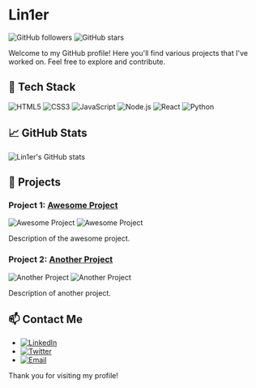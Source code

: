 # Lin1er

![GitHub followers](https://img.shields.io/github/followers/Lin1er?style=social)
![GitHub stars](https://img.shields.io/github/stars/Lin1er/Lin1er?style=social)

Welcome to my GitHub profile! Here you'll find various projects that I've worked on. Feel free to explore and contribute.

## 🚀 Tech Stack

![HTML5](https://img.shields.io/badge/html5-%23E34F26.svg?&style=for-the-badge&logo=html5&logoColor=white)
![CSS3](https://img.shields.io/badge/css3-%231572B6.svg?&style=for-the-badge&logo=css3&logoColor=white)
![JavaScript](https://img.shields.io/badge/javascript-%23323330.svg?&style=for-the-badge&logo=javascript&logoColor=%23F7DF1E)
![Node.js](https://img.shields.io/badge/node.js-6DA55F?style=for-the-badge&logo=node.js&logoColor=white)
![React](https://img.shields.io/badge/react-%2320232a.svg?&style=for-the-badge&logo=react&logoColor=%2361DAFB)
![Python](https://img.shields.io/badge/python-%2314354C.svg?&style=for-the-badge&logo=python&logoColor=white)

## 📈 GitHub Stats

![Lin1er's GitHub stats](https://github-readme-stats.vercel.app/api?username=Lin1er&show_icons=true&theme=radical)

## 📂 Projects

### Project 1: [Awesome Project](https://github.com/Lin1er/awesome-project)

![Awesome Project](https://img.shields.io/badge/-HTML5-E34F26?logo=html5&logoColor=white&style=flat)
![Awesome Project](https://img.shields.io/badge/-CSS3-1572B6?logo=css3&logoColor=white&style=flat)

Description of the awesome project.

### Project 2: [Another Project](https://github.com/Lin1er/another-project)

![Another Project](https://img.shields.io/badge/-JavaScript-F7DF1E?logo=javascript&logoColor=black&style=flat)
![Another Project](https://img.shields.io/badge/-Node.js-339933?logo=node.js&logoColor=white&style=flat)

Description of another project.

## 📫 Contact Me

- [![LinkedIn](https://img.shields.io/badge/LinkedIn-%230077B5.svg?&style=for-the-badge&logo=linkedin&logoColor=white)](https://www.linkedin.com/in/your-profile)
- [![Twitter](https://img.shields.io/badge/twitter-%231DA1F2.svg?&style=for-the-badge&logo=twitter&logoColor=white)](https://twitter.com/your-profile)
- [![Email](https://img.shields.io/badge/email-%23D14836.svg?&style=for-the-badge&logo=gmail&logoColor=white)](mailto:your-email@gmail.com)

Thank you for visiting my profile!
